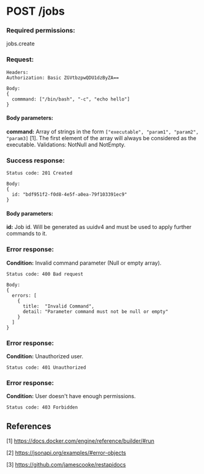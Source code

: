 # POST /jobs

### Required permissions: 
jobs.create

### Request:
```
Headers:
Authorization: Basic ZGVtbzpwQDU1dzByZA==

Body:
{
  commmand: ["/bin/bash", "-c", "echo hello"]
}
```

#### Body parameters:

<strong>command:</strong> Array of strings in the form `["executable", "param1", "param2", "param3]` [1]. The first element
of the array will always be considered as the executable. Validations: NotNull and NotEmpty.

### Success response:
```
Status code: 201 Created

Body:
{
  id: "bdf951f2-f0d8-4e5f-a0ea-79f103391ec9"
}
```

#### Body parameters:

<strong>id:</strong> Job id. Will be generated as uuidv4 and must be used to apply further commands to it.

### Error response:

<strong>Condition:</strong> Invalid command parameter (Null or empty array).

```
Status code: 400 Bad request

Body:
{
  errors: [
    {
      title:  "Invalid Command",
      detail: "Parameter command must not be null or empty"
    }
  ]
}
```

### Error response:

<strong>Condition:</strong> Unauthorized user.

```
Status code: 401 Unauthorized
```

### Error response:

<strong>Condition:</strong> User doesn't have enough permissions.

```
Status code: 403 Forbidden
```

## References

[1] https://docs.docker.com/engine/reference/builder/#run

[2] https://jsonapi.org/examples/#error-objects

[3] https://github.com/jamescooke/restapidocs